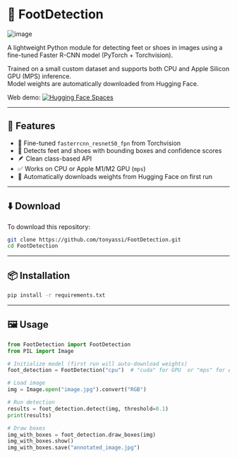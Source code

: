 # 🦶 FootDetection

![image](https://github.com/user-attachments/assets/f5e517e9-886b-4c7b-8f1c-ef45847810b3)

A lightweight Python module for detecting feet or shoes in images using a fine-tuned Faster R-CNN model (PyTorch + Torchvision).

Trained on a small custom dataset and supports both CPU and Apple Silicon GPU (MPS) inference.  
Model weights are automatically downloaded from Hugging Face.

Web demo: [![Hugging Face Spaces](https://img.shields.io/badge/%F0%9F%A4%97%20Hugging%20Face-Spaces-blue)](https://huggingface.co/spaces/tonyassi/foot-detection)

---

## 🚀 Features

- 🧠 Fine-tuned `fasterrcnn_resnet50_fpn` from Torchvision
- 🦶 Detects feet and shoes with bounding boxes and confidence scores
- 🪶 Clean class-based API
- ✅ Works on CPU or Apple M1/M2 GPU (`mps`)
- 🔗 Automatically downloads weights from Hugging Face on first run

---

## ⬇️ Download

To download this repository:

```bash
git clone https://github.com/tonyassi/FootDetection.git
cd FootDetection
```

---

## 📦 Installation

```bash
pip install -r requirements.txt
```

---

## 🖼️ Usage

```python
from FootDetection import FootDetection
from PIL import Image

# Initialize model (first run will auto-download weights)
foot_detection = FootDetection("cpu")  # "cuda" for GPU  or "mps" for Apple Silicon

# Load image
img = Image.open("image.jpg").convert("RGB")

# Run detection
results = foot_detection.detect(img, threshold=0.1)
print(results)

# Draw boxes
img_with_boxes = foot_detection.draw_boxes(img)
img_with_boxes.show()
img_with_boxes.save("annotated_image.jpg")
```
